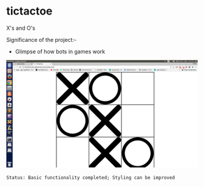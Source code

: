 # tictactoe

X's and O's

Significance of the project:- 
- Glimpse of how bots in games work

![ss1](https://raw.githubusercontent.com/kunal-mohta/tictactoe/master/screenshots/ss1.png)

`Status: Basic functionality completed; Styling can be improved`
